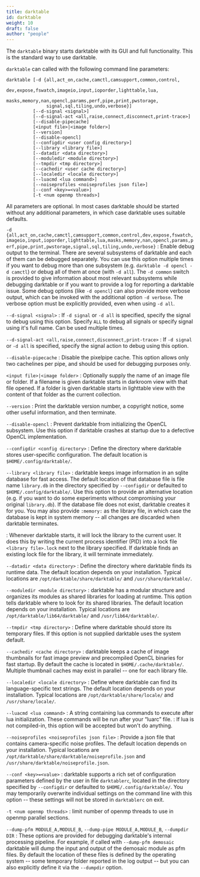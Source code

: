 ```yaml
---
title: darktable
id: darktable
weight: 10
draft: false
author: "people"
---
```


The `darktable` binary starts darktable with its GUI and full functionality. This is the standard way to use darktable.

`darktable` can called with the following command line parameters:

```
darktable [-d {all,act_on,cache,camctl,camsupport,common,control,
               dev,expose,fswatch,imageio,input,ioporder,lighttable,lua,
               masks,memory,nan,opencl,params,perf,pipe,print,pwstorage,
               signal,sql,tiling,undo,verbose}]
          [--d-signal <signal>]
          [--d-signal-act <all,raise,connect,disconnect,print-trace>]
          [--disable-pipecache]
          [<input file>|<image folder>]
          [--version]
          [--disable-opencl]
          [--configdir <user config directory>]
          [--library <library file>]
          [--datadir <data directory>]
          [--moduledir <module directory>]
          [--tmpdir <tmp directory>]
          [--cachedir <user cache directory>]
          [--localedir <locale directory>]
          [--luacmd <lua command>]
          [--noiseprofiles <noiseprofiles json file>]
          [--conf <key>=<value>]
          [-t <num openmp threads>]
```

All parameters are optional. In most cases darktable should be started without any additional parameters, in which case darktable uses suitable defaults.

`-d {all,act_on,cache,camctl,camsupport,common,control,dev,expose,fswatch,imageio,input,ioporder,lighttable,lua,masks,memory,nan,opencl,params,perf,pipe,print,pwstorage,signal,sql,tiling,undo,verbose}`
: Enable debug output to the terminal. There are several subsystems of darktable and each of them can be debugged separately. You can use this option multiple times if you want to debug more than one subsystem (e.g. `darktable -d opencl -d camctl`) or debug all of them at once (with `-d all`). The `-d common` switch is provided to give information about most relevant subsystems while debugging darktable or if you want to provide a log for reporting a darktable issue. Some debug options (like `-d opencl`) can also provide more verbose output, which can be invoked with the additional option `-d verbose`. The verbose option must be explicitly provided, even when using `-d all`.

`--d-signal <signal>`
: If `-d signal` or `-d all` is specified, specify the signal to debug using this option. Specify `ALL` to debug all signals or specify signal using it's full name. Can be used multiple times.

`--d-signal-act <all,raise,connect,disconnect,print-trace>`
: If `-d signal` or `-d all` is specified, specify the signal action to debug using this option.

`--disable-pipecache`
: Disable the pixelpipe cache. This option allows only two cachelines per pipe, and should be used for debugging purposes only.

`<input file>|<image folder>`
: Optionally supply the name of an image file or folder. If a filename is given darktable starts in darkroom view with that file opened. If a folder is given darktable starts in lighttable view with the content of that folder as the current collection.

`--version`
: Print the darktable version number, a copyright notice, some other useful information, and then terminate.

`--disable-opencl`
: Prevent darktable from initializing the OpenCL subsystem. Use this option if darktable crashes at startup due to a defective OpenCL implementation.

`--configdir <config directory>`
: Define the directory where darktable stores user-specific configuration. The default location is `$HOME/.config/darktable/`.

`--library <library file>`
: darktable keeps image information in an sqlite database for fast access. The default location of that database file is file name `library.db` in the directory specified by `--configdir` or defaulted to `$HOME/.config/darktable/`. Use this option to provide an alternative location (e.g. if you want to do some experiments without compromising your original `library.db`). If the database file does not exist, darktable creates it for you. You may also provide `:memory:` as the library file, in which case the database is kept in system memory -- all changes are discarded when darktable terminates.

: Whenever darktable starts, it will lock the library to the current user. It does this by writing the current process identifier (PID) into a lock file `<library file>.lock` next to the library specified. If darktable finds an existing lock file for the library, it will terminate immediately.

`--datadir <data directory>`
: Define the directory where darktable finds its runtime data. The default location depends on your installation. Typical locations are `/opt/darktable/share/darktable/` and `/usr/share/darktable/`.

`--moduledir <module directory>`
: darktable has a modular structure and organizes its modules as shared libraries for loading at runtime. This option tells darktable where to look for its shared libraries. The default location depends on your installation. Typical locations are `/opt/darktable/lib64/darktable/` and `/usr/lib64/darktable/`.

`--tmpdir <tmp directory>`
: Define where darktable should store its temporary files. If this option is not supplied darktable uses the system default.

`--cachedir <cache directory>`
: darktable keeps a cache of image thumbnails for fast image preview and precompiled OpenCL binaries for fast startup. By default the cache is located in `$HOME/.cache/darktable/`. Multiple thumbnail caches may exist in parallel -- one for each library file.

`--localedir <locale directory>`
: Define where darktable can find its language-specific text strings. The default location depends on your installation. Typical locations are `/opt/darktable/share/locale/` and `/usr/share/locale/`.

`--luacmd <lua command>`
: A string containing lua commands to execute after lua initialization. These commands will be run after your “luarc” file.
: If lua is not compiled-in, this option will be accepted but won't do anything.

`--noiseprofiles <noiseprofiles json file>`
: Provide a json file that contains camera-specific noise profiles. The default location depends on your installation. Typical locations are `/opt/darktable/share/darktable/noiseprofile.json` and `/usr/share/darktable/noiseprofile.json`.

`--conf <key>=<value>`
: darktable supports a rich set of configuration parameters defined by the user in file `darktablerc`, located in the directory specified by `--configdir` or defaulted to `$HOME/.config/darktable/`. You may temporarily overwrite individual settings on the command line with this option -- these settings will not be stored in `darktablerc` on exit.

`-t <num openmp threads>`
: limit number of openmp threads to use in openmp parallel sections.

`--dump-pfm MODULE_A,MODULE_B`, `--dump-pipe MODULE_A,MODULE_B`, `--dumpdir DIR`
: These options are provided for debugging darktable's internal processing pipeline. For example, if called with `--dump-pfm demosaic` darktable will dump the input and output of the demosaic module as pfm files. By default the location of these files is defined by the operating system -- some temporary folder reported in the log output -- but you can also explicitly define it via the `--dumpdir` option.
